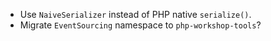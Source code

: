 - Use `NaiveSerializer` instead of PHP native `serialize()`.
- Migrate `EventSourcing` namespace to `php-workshop-tools`?
